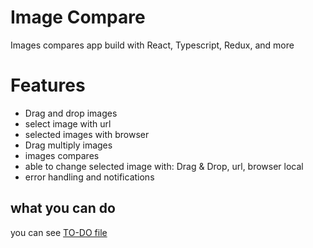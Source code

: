 # Image Compare

Images compares app build with React, Typescript, Redux, and more

# Features

- Drag and drop images
- select image with url
- selected images with browser
- Drag multiply images
- images compares
- able to change selected image with: Drag & Drop, url, browser local
- error handling and notifications
## what you can do

you can see [TO-DO file](./TODOS.md)
